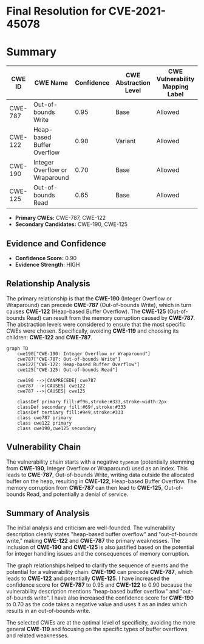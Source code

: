 # Final Resolution for CVE-2021-45078

# Summary

| CWE ID | CWE Name | Confidence | CWE Abstraction Level | CWE Vulnerability Mapping Label | CWE-Vulnerability Mapping Notes |
|---|---|---|---|---|---|
| CWE-787 | Out-of-bounds Write | 0.95 | Base | Allowed | Acceptable-Use |
| CWE-122 | Heap-based Buffer Overflow | 0.90 | Variant | Allowed | Acceptable-Use |
| CWE-190 | Integer Overflow or Wraparound | 0.70 | Base | Allowed | Acceptable-Use |
| CWE-125 | Out-of-bounds Read | 0.65 | Base | Allowed | Acceptable-Use |

*   **Primary CWEs:** CWE-787, CWE-122
*   **Secondary Candidates:** CWE-190, CWE-125

## Evidence and Confidence

*   **Confidence Score:** 0.90
*   **Evidence Strength:** HIGH

## Relationship Analysis
The primary relationship is that the **CWE-190** (Integer Overflow or Wraparound) can precede **CWE-787** (Out-of-bounds Write), which in turn causes **CWE-122** (Heap-based Buffer Overflow). The **CWE-125** (Out-of-bounds Read) can result from the memory corruption caused by **CWE-787**.
The abstraction levels were considered to ensure that the most specific CWEs were chosen. Specifically, avoiding **CWE-119** and choosing its children: **CWE-122** and **CWE-787**.

```mermaid
graph TD
    cwe190["CWE-190: Integer Overflow or Wraparound"]
    cwe787["CWE-787: Out-of-bounds Write"]
    cwe122["CWE-122: Heap-based Buffer Overflow"]
    cwe125["CWE-125: Out-of-bounds Read"]
    
    cwe190 -->|CANPRECEDE| cwe787
    cwe787 -->|CAUSES| cwe122
    cwe787 -->|CAUSES| cwe125
    
    classDef primary fill:#f96,stroke:#333,stroke-width:2px
    classDef secondary fill:#69f,stroke:#333
    classDef tertiary fill:#9e9,stroke:#333
    class cwe787 primary
    class cwe122 primary
    class cwe190,cwe125 secondary
```

## Vulnerability Chain
The vulnerability chain starts with a negative `typenum` (potentially stemming from **CWE-190**, Integer Overflow or Wraparound) used as an index. This leads to **CWE-787**, Out-of-bounds Write, writing data outside the allocated buffer on the heap, resulting in **CWE-122**, Heap-based Buffer Overflow. The memory corruption from **CWE-787** can then lead to **CWE-125**, Out-of-bounds Read, and potentially a denial of service.

## Summary of Analysis
The initial analysis and criticism are well-founded. The vulnerability description clearly states "heap-based buffer overflow" and "out-of-bounds write," making **CWE-122** and **CWE-787** the primary weaknesses. The inclusion of **CWE-190** and **CWE-125** is also justified based on the potential for integer handling issues and the consequences of memory corruption.

The graph relationships helped to clarify the sequence of events and the potential for a vulnerability chain. **CWE-190** can precede **CWE-787**, which leads to **CWE-122** and potentially **CWE-125**.
I have increased the confidence score for **CWE-787** to 0.95 and **CWE-122** to 0.90 because the vulnerability description mentions "heap-based buffer overflow" and "out-of-bounds write". I have also increased the confidence score for **CWE-190** to 0.70 as the code takes a negative value and uses it as an index which results in an out-of-bounds write.

The selected CWEs are at the optimal level of specificity, avoiding the more general **CWE-119** and focusing on the specific types of buffer overflows and related weaknesses.